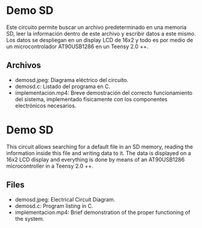 # Demo SD
Este circuito permite buscar un archivo predeterminado en una memoria SD, leer la información dentro de este archivo y escribir datos a este mismo. Los datos se despliegan en un display LCD de 16x2 y todo es por medio de un microcontrolador AT90USB1286 en un Teensy 2.0 ++.

## Archivos
* demosd.jpeg: Diagrama eléctrico del circuito.
* demosd.c: Listado del programa en C.
* implementacion.mp4: Breve demostración del correcto funcionamiento del sistema, implementado físicamente con los componentes electrónicos necesarios.

# Demo SD
This circuit allows searching for a default file in an SD memory, reading the information inside this file and writing data to it. The data is displayed on a 16x2 LCD display and everything is done by means of an AT90USB1286 microcontroller in a Teensy 2.0 ++.

## Files
* demosd.jpeg: Electrical Circuit Diagram.
* demosd.c: Program listing in C.
* implementacion.mp4: Brief demonstration of the proper functioning of the system.